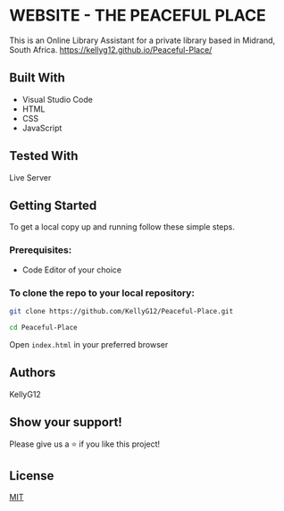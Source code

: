 # WEBSITE - THE PEACEFUL PLACE
This is an Online Library Assistant for a private library based in Midrand, South Africa.
https://kellyg12.github.io/Peaceful-Place/

## Built With

* Visual Studio Code
* HTML
* CSS
* JavaScript

## Tested With
Live Server

## Getting Started

To get a local copy up and running follow these simple steps.

### Prerequisites:
* Code Editor of your choice

### To clone the repo to your local repository:

``` bash
git clone https://github.com/KellyG12/Peaceful-Place.git
``` 

``` bash
cd Peaceful-Place
```
 
Open ``` index.html ``` in your preferred browser

## Authors
KellyG12


## Show your support!
Please give us a ⭐ if you like this project!

## License
[MIT](https://choosealicense.com/licenses/mit/)
